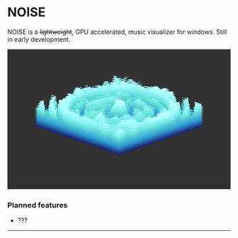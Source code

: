 ﻿# NOISE
NOISE is a ~~lightweight~~, GPU accelerated, music visualizer for windows. Still in early development.

![Example](Examples/Screenshots/image.png)

### Planned features
 - ???
---
